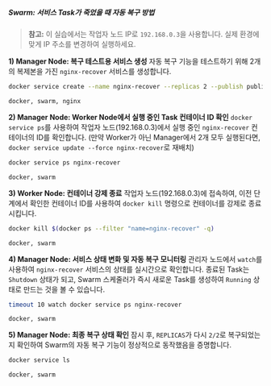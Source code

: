 ##### Swarm: 서비스 Task가 죽었을 때 자동 복구 방법 #####

> **참고:** 이 실습에서는 작업자 노드 IP로 `192.168.0.3`을 사용합니다. 실제 환경에 맞게 IP 주소를 변경하여 실행하세요.

**1) Manager Node: 복구 테스트용 서비스 생성**
자동 복구 기능을 테스트하기 위해 2개의 복제본을 가진 `nginx-recover` 서비스를 생성합니다.

```bash
docker service create --name nginx-recover --replicas 2 --publish published=8083,target=80 nginx
```

```tech
docker, swarm, nginx
```

**2) Manager Node: Worker Node에서 실행 중인 Task 컨테이너 ID 확인**
`docker service ps`를 사용하여 작업자 노드(192.168.0.3)에서 실행 중인 `nginx-recover` 컨테이너의 ID를 확인합니다. (만약 Worker가 아닌 Manager에서 2개 모두 실행된다면, `docker service update --force nginx-recover`로 재배치)

```bash
docker service ps nginx-recover
```

```tech
docker, swarm
```

**3) Worker Node: 컨테이너 강제 종료**
작업자 노드(192.168.0.3)에 접속하여, 이전 단계에서 확인한 컨테이너 ID를 사용하여 `docker kill` 명령으로 컨테이너를 강제로 종료시킵니다.

```bash
docker kill $(docker ps --filter "name=nginx-recover" -q)
```

```tech
docker, swarm
```

**4) Manager Node: 서비스 상태 변화 및 자동 복구 모니터링**
관리자 노드에서 `watch`를 사용하여 `nginx-recover` 서비스의 상태를 실시간으로 확인합니다. 종료된 Task는 `Shutdown` 상태가 되고, Swarm 스케줄러가 즉시 새로운 Task를 생성하여 `Running` 상태로 만드는 것을 볼 수 있습니다.

```bash
timeout 10 watch docker service ps nginx-recover
```

```tech
docker, swarm
```

**5) Manager Node: 최종 복구 상태 확인**
잠시 후, `REPLICAS`가 다시 `2/2`로 복구되었는지 확인하여 Swarm의 자동 복구 기능이 정상적으로 동작했음을 증명합니다.

```bash
docker service ls
```

```tech
docker, swarm
```
